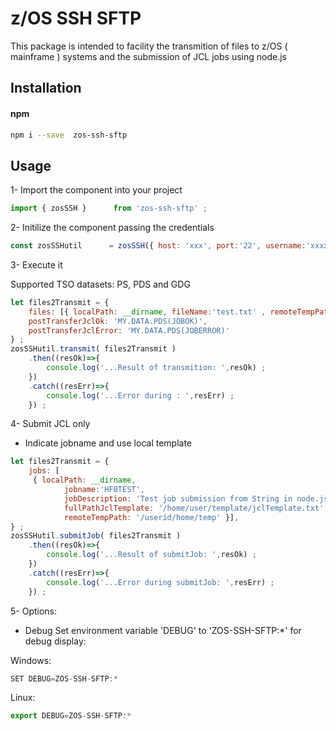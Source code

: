 # z/OS SSH SFTP

This package is intended to facility the transmition of files to z/OS ( mainframe ) systems and the submission of JCL
jobs using node.js

## Installation

#### npm
```bash
npm i --save  zos-ssh-sftp
```
## Usage

1- Import the component into your project


```js
import { zosSSH }      from 'zos-ssh-sftp' ;

```

2- Initilize the component passing the credentials

```js
const zosSSHutil      = zosSSH({ host: 'xxx', port:'22', username:'xxxx', password: 'xxxxx', pathPrivateKey: 'xxxx', passphrase:'xxx' }) ;
```

3- Execute it

Supported TSO datasets: PS, PDS and  GDG

```js
let files2Transmit = {
    files: [{ localPath: __dirname, fileName:'test.txt' , remoteTempPath: '/userid/home/temp' ,remoteDataset:'MY.GDG.BASE(+1)'}],
    postTransferJclOk: 'MY.DATA.PDS(JOBOK)',
    postTransferJclError: 'MY.DATA.PDS(JOBERROR)'
} ;
zosSSHutil.transmit( files2Transmit )
    .then((resOk)=>{
        console.log('...Result of transmition: ',resOk) ;
    })
    .catch((resErr)=>{
        console.log('...Error during : ',resErr) ;
    }) ;
```
4- Submit JCL only

* Indicate jobname and use local template

```js
let files2Transmit = {
    jobs: [
     { localPath: __dirname,
            jobname:'HFBTEST',
            jobDescription: 'Test job submission from String in node.js',
            fullPathJclTemplate: '/home/user/template/jclTemplate.txt',
            remoteTempPath: '/userid/home/temp' }],
} ;
zosSSHutil.submitJob( files2Transmit )
    .then((resOk)=>{
        console.log('...Result of submitJob: ',resOk) ;
    })
    .catch((resErr)=>{
        console.log('...Error during submitJob: ',resErr) ;
    }) ;
```


5- Options:

*   Debug
Set environment variable 'DEBUG' to 'ZOS-SSH-SFTP:*' for debug display:

Windows:
```js
SET DEBUG=ZOS-SSH-SFTP:*
```

Linux:
```js
export DEBUG=ZOS-SSH-SFTP:*
```